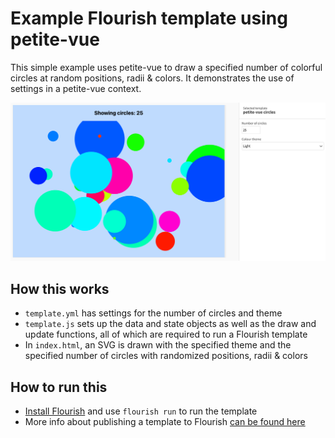 # Example Flourish template using petite-vue

This simple example uses petite-vue to draw a specified number of colorful circles at random positions, radii & colors. It demonstrates the use of settings in a petite-vue context.

![Flourish petite-vue template screenshot](screenshot.png)

## How this works

- `template.yml` has settings for the number of circles and theme
- `template.js` sets up the data and state objects as well as the draw and update functions, all of which are required to run a Flourish template
- In `index.html`, an SVG is drawn with the specified theme and the specified number of circles with randomized positions, radii & colors

## How to run this

- [Install Flourish](https://flourish.studio/developers/) and use `flourish run` to run the template
- More info about publishing a template to Flourish [can be found here](https://flourish.studio/developers/quickstart/publish-to-flourish/)
